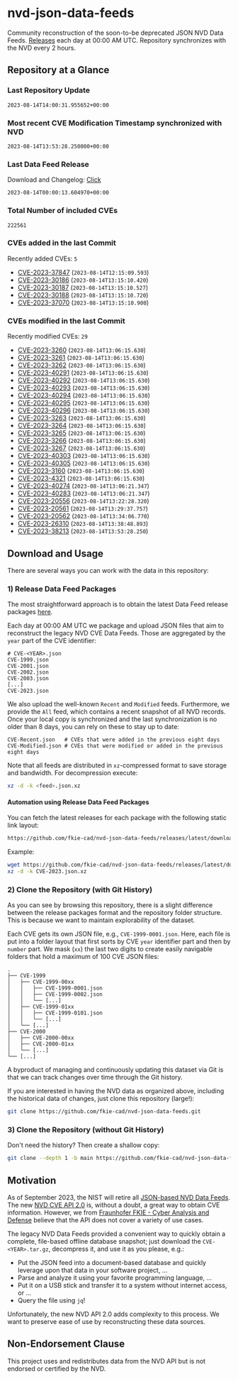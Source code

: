# nvd-json-data-feeds

Community reconstruction of the soon-to-be deprecated JSON NVD Data Feeds. 
[Releases](https://github.com/fkie-cad/nvd-json-data-feeds/releases/latest) each day at 00:00 AM UTC.
Repository synchronizes with the NVD every 2 hours.

## Repository at a Glance

### Last Repository Update

```plain
2023-08-14T14:00:31.955652+00:00
```

### Most recent CVE Modification Timestamp synchronized with NVD

```plain
2023-08-14T13:53:28.250000+00:00
```

### Last Data Feed Release

Download and Changelog: [Click](https://github.com/fkie-cad/nvd-json-data-feeds/releases/latest)

```plain
2023-08-14T00:00:13.604970+00:00
```

### Total Number of included CVEs

```plain
222561
```

### CVEs added in the last Commit

Recently added CVEs: `5`

* [CVE-2023-37847](CVE-2023/CVE-2023-378xx/CVE-2023-37847.json) (`2023-08-14T12:15:09.593`)
* [CVE-2023-30186](CVE-2023/CVE-2023-301xx/CVE-2023-30186.json) (`2023-08-14T13:15:10.420`)
* [CVE-2023-30187](CVE-2023/CVE-2023-301xx/CVE-2023-30187.json) (`2023-08-14T13:15:10.527`)
* [CVE-2023-30188](CVE-2023/CVE-2023-301xx/CVE-2023-30188.json) (`2023-08-14T13:15:10.720`)
* [CVE-2023-37070](CVE-2023/CVE-2023-370xx/CVE-2023-37070.json) (`2023-08-14T13:15:10.900`)


### CVEs modified in the last Commit

Recently modified CVEs: `29`

* [CVE-2023-3260](CVE-2023/CVE-2023-32xx/CVE-2023-3260.json) (`2023-08-14T13:06:15.630`)
* [CVE-2023-3261](CVE-2023/CVE-2023-32xx/CVE-2023-3261.json) (`2023-08-14T13:06:15.630`)
* [CVE-2023-3262](CVE-2023/CVE-2023-32xx/CVE-2023-3262.json) (`2023-08-14T13:06:15.630`)
* [CVE-2023-40291](CVE-2023/CVE-2023-402xx/CVE-2023-40291.json) (`2023-08-14T13:06:15.630`)
* [CVE-2023-40292](CVE-2023/CVE-2023-402xx/CVE-2023-40292.json) (`2023-08-14T13:06:15.630`)
* [CVE-2023-40293](CVE-2023/CVE-2023-402xx/CVE-2023-40293.json) (`2023-08-14T13:06:15.630`)
* [CVE-2023-40294](CVE-2023/CVE-2023-402xx/CVE-2023-40294.json) (`2023-08-14T13:06:15.630`)
* [CVE-2023-40295](CVE-2023/CVE-2023-402xx/CVE-2023-40295.json) (`2023-08-14T13:06:15.630`)
* [CVE-2023-40296](CVE-2023/CVE-2023-402xx/CVE-2023-40296.json) (`2023-08-14T13:06:15.630`)
* [CVE-2023-3263](CVE-2023/CVE-2023-32xx/CVE-2023-3263.json) (`2023-08-14T13:06:15.630`)
* [CVE-2023-3264](CVE-2023/CVE-2023-32xx/CVE-2023-3264.json) (`2023-08-14T13:06:15.630`)
* [CVE-2023-3265](CVE-2023/CVE-2023-32xx/CVE-2023-3265.json) (`2023-08-14T13:06:15.630`)
* [CVE-2023-3266](CVE-2023/CVE-2023-32xx/CVE-2023-3266.json) (`2023-08-14T13:06:15.630`)
* [CVE-2023-3267](CVE-2023/CVE-2023-32xx/CVE-2023-3267.json) (`2023-08-14T13:06:15.630`)
* [CVE-2023-40303](CVE-2023/CVE-2023-403xx/CVE-2023-40303.json) (`2023-08-14T13:06:15.630`)
* [CVE-2023-40305](CVE-2023/CVE-2023-403xx/CVE-2023-40305.json) (`2023-08-14T13:06:15.630`)
* [CVE-2023-3160](CVE-2023/CVE-2023-31xx/CVE-2023-3160.json) (`2023-08-14T13:06:15.630`)
* [CVE-2023-4321](CVE-2023/CVE-2023-43xx/CVE-2023-4321.json) (`2023-08-14T13:06:15.630`)
* [CVE-2023-40274](CVE-2023/CVE-2023-402xx/CVE-2023-40274.json) (`2023-08-14T13:06:21.347`)
* [CVE-2023-40283](CVE-2023/CVE-2023-402xx/CVE-2023-40283.json) (`2023-08-14T13:06:21.347`)
* [CVE-2023-20556](CVE-2023/CVE-2023-205xx/CVE-2023-20556.json) (`2023-08-14T13:22:28.320`)
* [CVE-2023-20561](CVE-2023/CVE-2023-205xx/CVE-2023-20561.json) (`2023-08-14T13:29:37.757`)
* [CVE-2023-20562](CVE-2023/CVE-2023-205xx/CVE-2023-20562.json) (`2023-08-14T13:34:06.770`)
* [CVE-2023-26310](CVE-2023/CVE-2023-263xx/CVE-2023-26310.json) (`2023-08-14T13:38:48.893`)
* [CVE-2023-38213](CVE-2023/CVE-2023-382xx/CVE-2023-38213.json) (`2023-08-14T13:53:28.250`)


## Download and Usage

There are several ways you can work with the data in this repository:

### 1) Release Data Feed Packages

The most straightforward approach is to obtain the latest Data Feed release packages [here](https://github.com/fkie-cad/nvd-json-data-feeds/releases/latest).

Each day at 00:00 AM UTC we package and upload JSON files that aim to reconstruct the legacy NVD CVE Data Feeds.
Those are aggregated by the `year` part of the CVE identifier:

```
# CVE-<YEAR>.json
CVE-1999.json
CVE-2001.json
CVE-2002.json
CVE-2003.json
[...]
CVE-2023.json
```

We also upload the well-known `Recent` and `Modified` feeds.
Furthermore, we provide the `All` feed, which contains a recent snapshot of all NVD records.
Once your local copy is synchronized and the last synchronization is no older than 8 days, you can rely on these to stay up to date:

```plain
CVE-Recent.json   # CVEs that were added in the previous eight days
CVE-Modified.json # CVEs that were modified or added in the previous eight days
```

Note that all feeds are distributed in `xz`-compressed format to save storage and bandwidth.
For decompression execute:

```sh
xz -d -k <feed>.json.xz
```


#### Automation using Release Data Feed Packages

You can fetch the latest releases for each package with the following static link layout:

```sh
https://github.com/fkie-cad/nvd-json-data-feeds/releases/latest/download/CVE-<YEAR>.json.xz
```

Example:

```sh
wget https://github.com/fkie-cad/nvd-json-data-feeds/releases/latest/download/CVE-2023.json.xz
xz -d -k CVE-2023.json.xz
```

### 2) Clone the Repository (with Git History)

As you can see by browsing this repository, there is a slight difference between the release packages format and the repository folder structure.
This is because we want to maintain explorability of the dataset.

Each CVE gets its own JSON file, e.g., `CVE-1999-0001.json`.
Here, each file is put into a folder layout that first sorts by CVE `year` identifier part and then by `number` part.
We mask (`xx`) the last two digits to create easily navigable folders that hold a maximum of 100 CVE JSON files:

```plain
.
├── CVE-1999
│   ├── CVE-1999-00xx
│   │   ├── CVE-1999-0001.json
│   │   ├── CVE-1999-0002.json
│   │   └── [...]
│   ├── CVE-1999-01xx
│   │   ├── CVE-1999-0101.json
│   │   └── [...]
│   └── [...]
├── CVE-2000
│   ├── CVE-2000-00xx
│   ├── CVE-2000-01xx
│   └── [...]
└── [...]
```

A byproduct of managing and continuously updating this dataset via Git is that we can track changes over time through the Git history.

If you are interested in having the NVD data as organized above, including the historical data of changes, just clone this repository (large!):

```sh
git clone https://github.com/fkie-cad/nvd-json-data-feeds.git
```

### 3) Clone the Repository (without Git History)

Don't need the history? Then create a shallow copy:

```sh
git clone --depth 1 -b main https://github.com/fkie-cad/nvd-json-data-feeds.git
```

## Motivation

As of September 2023, the NIST will retire all [JSON-based NVD Data Feeds](https://nvd.nist.gov/vuln/data-feeds#divRetirementBanner-1).
The new [NVD CVE API 2.0](https://nvd.nist.gov/developers/vulnerabilities) is, without a doubt, a great way to obtain CVE information.
However, we from [Fraunhofer FKIE - Cyber Analysis and Defense](https://www.fkie.fraunhofer.de/en/departments/cad.html) believe that the API does not cover a variety of use cases.

The legacy NVD Data Feeds provided a convenient way to quickly obtain a complete, file-based offline database snapshot; just download the `CVE-<YEAR>.tar.gz`, decompress it, and use it as you please, e.g.:

* Put the JSON feed into a document-based database and quickly leverage upon that data in your software project, ...
* Parse and analyze it using your favorite programming language, ...
* Put it on a USB stick and transfer it to a system without internet access, or ...
* Query the file using `jq`!

Unfortunately, the new NVD API 2.0 adds complexity to this process.
We want to preserve ease of use by reconstructing these data sources.

## Non-Endorsement Clause

This project uses and redistributes data from the NVD API but is not endorsed or certified by the NVD.